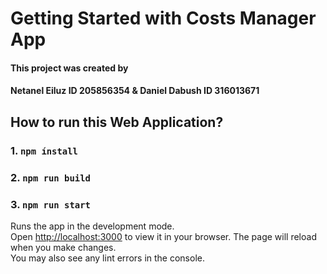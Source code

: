 # Getting Started with Costs Manager App
#### This project was created by 
#### Netanel Eiluz ID 205856354 & Daniel Dabush ID 316013671

## How to run this Web Application?

### 1. `npm ínstall`
### 2. `npm run build`
### 3. `npm run start`
Runs the app in the development mode.\
Open [http://localhost:3000](http://localhost:3000) to view it in your browser.
The page will reload when you make changes.\
You may also see any lint errors in the console.


